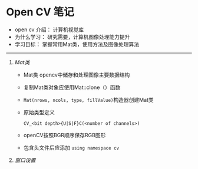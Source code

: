# Open CV 笔记

- open cv 介绍： 计算机视觉库
- 为什么学习： 研究需要，计算机图像处理能力提升
- 学习目标： 掌握常用Mat类，使用方法及图像处理算法  

-------

1. *Mat类*

    - Mat类 opencv中储存和处理图像主要数据结构
    - 复制Mat类对象应使用Mat::clone（）函数
    - `Mat(nrows, ncols, type, fillValue)`构造器创建Mat类  
  
    - 原始类型定义

        ```` (C++)  
        CV_<bit depth>{U|S|F}C(<number of channels>)
        ````  

    - openCV按照BGR顺序保存RGB图形  
    - 包含头文件后应添加 `using namespace cv`  

2. *窗口设置*  
